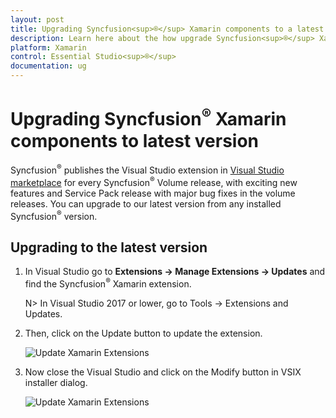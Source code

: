 ```yaml
---
layout: post
title: Upgrading Syncfusion<sup>®</sup> Xamarin components to a latest version
description: Learn here about the how upgrade Syncfusion<sup>®</sup> Xamarin components to a latest version from NuGet manager and migrate.
platform: Xamarin
control: Essential Studio<sup>®</sup>
documentation: ug
---
```


# Upgrading Syncfusion<sup>®</sup> Xamarin components to latest version

Syncfusion<sup>®</sup> publishes the Visual Studio extension in [Visual Studio marketplace](https://marketplace.visualstudio.com/items?itemName=SyncfusionInc.XamarinExtension) for every Syncfusion<sup>®</sup> Volume release, with exciting new features and Service Pack release with major bug fixes in the volume releases. You can upgrade to our latest version from any installed Syncfusion<sup>®</sup> version.

## Upgrading to the latest version

1. In Visual Studio go to **Extensions -> Manage Extensions -> Updates** and find the Syncfusion<sup>®</sup> Xamarin extension.

    N> In Visual Studio 2017 or lower, go to Tools -> Extensions and Updates.

2.  Then, click on the Update button to update the extension.

    ![Update Xamarin Extensions](Upgrade-images/UpdateExtensionUI.png)

3.  Now close the Visual Studio and click on the Modify button in VSIX installer dialog.

    ![Update Xamarin Extensions](Upgrade-images/InstallUpdatedVersion.png)